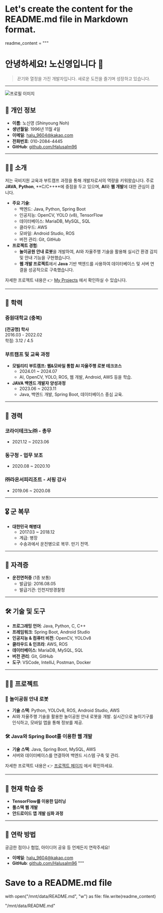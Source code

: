 # Let's create the content for the README.md file in Markdown format.
readme_content = """
# 안녕하세요! 노신영입니다 👋  
> 끈기와 열정을 가진 개발자입니다. 새로운 도전을 즐기며 성장하고 있습니다.

---

![프로필 이미지](https://your-image-link-here) <!-- 이미지 링크 추가 -->

## 📝 개인 정보
- **이름**: 노신영 (Shinyoung Noh)  
- **생년월일**: 1996년 11월 4일  
- **이메일**: halu_9604@kakao.com  
- **전화번호**: 010-2084-4445  
- **GitHub**: [github.com/Halusalm96](https://github.com/Halusalm96)

---

## 🙋‍♂️ 소개
저는 국비지원 교육과 부트캠프 과정을 통해 개발자로서의 역량을 키워왔습니다. 주로 **JAVA**, **Python**, **C/C++**에 중점을 두고 있으며, **AI**와 **웹 개발**에 대한 관심이 큽니다.

- **주요 기술**:  
  - 백엔드: Java, Python, Spring Boot  
  - 인공지능: OpenCV, YOLO (v8), TensorFlow  
  - 데이터베이스: MariaDB, MySQL, SQL  
  - 클라우드: AWS  
  - 모바일: Android Studio, ROS  
  - 버전 관리: Git, GitHub  
- **프로젝트 경험**:  
  - **놀이공원 안내 로봇**을 개발하여, AI와 자율주행 기술을 활용해 실시간 환경 감지 및 안내 기능을 구현했습니다.
  - **웹 개발 프로젝트**에서 **Java** 기반 백엔드를 사용하여 데이터베이스 및 서버 연결을 성공적으로 구축했습니다.

자세한 프로젝트 내용은 👉 [My Projects](https://www.notion.so/793cbc9406e2489c8c76f95397e26f64?pvs=21) 에서 확인하실 수 있습니다.

---

## 📖 학력
### 중원대학교 (충북)  
**[전공명] 학사**  
2016.03 - 2022.02  
학점: 3.12 / 4.5

### 부트캠프 및 교육 과정  
- **모빌리티 부트캠프: 웹&모바일 통합 AI 자율주행 로봇 테크코스**  
  - 2024.01 ~ 2024.07  
  - AI, OpenCV, YOLO, ROS, 웹 개발, Android, AWS 등을 학습.
- **JAVA 백엔드 개발자 양성과정**  
  - 2023.06 ~ 2023.11  
  - Java, 백엔드 개발, Spring Boot, 데이터베이스 중심 교육.

---

## 💼 경력
### 코라이테크노㈜ - 총무  
- 2021.12 ~ 2023.06  

### 동구청 - 업무 보조  
- 2020.08 ~ 2020.10  

### ㈜라온서피리조트 - 서핑 강사  
- 2019.06 ~ 2020.08  

---

## 🎖️ 군 복무
- **대한민국 해병대**  
  - 2017.03 ~ 2018.12  
  - 계급: 병장  
  - 수송과에서 운전병으로 복무. 만기 전역.

---

## 📜 자격증
- **운전면허증** (1종 보통)  
  - 발급일: 2016.08.05  
  - 발급기관: 인천지방경찰청

---

## 🛠️ 기술 및 도구
- **프로그래밍 언어**: Java, Python, C, C++  
- **프레임워크**: Spring Boot, Android Studio  
- **인공지능 & 컴퓨터 비전**: OpenCV, YOLOv8  
- **클라우드 & 인프라**: AWS, ROS  
- **데이터베이스**: MariaDB, MySQL, SQL  
- **버전 관리**: Git, GitHub  
- **도구**: VSCode, IntelliJ, Postman, Docker

---

## 👨‍💻 프로젝트
### 🎡 **놀이공원 안내 로봇**
- **기술 스택**: Python, YOLOv8, ROS, Android Studio, AWS  
- AI와 자율주행 기술을 활용한 놀이공원 안내 로봇을 개발. 실시간으로 놀이기구를 인식하고, 모바일 앱을 통해 정보를 제공.

### 🛠️ **Java와 Spring Boot를 이용한 웹 개발**
- **기술 스택**: Java, Spring Boot, MySQL, AWS  
- 서버와 데이터베이스를 연결하여 백엔드 시스템 구축 및 관리.

자세한 프로젝트 내용은 👉 [프로젝트 페이지](https://www.notion.so/793cbc9406e2489c8c76f95397e26f64?pvs=21) 에서 확인하세요.

---

## 🌱 현재 학습 중
- **TensorFlow를 이용한 딥러닝**  
- **풀스택 웹 개발**  
- **안드로이드 앱 개발 심화 과정**

---

## 💬 연락 방법
궁금한 점이나 협업, 아이디어 공유 등 언제든지 연락주세요!  
- **이메일**: halu_9604@kakao.com  
- **GitHub**: [github.com/Halusalm96](https://github.com/Halusalm96)
"""

# Save to a README.md file
with open("/mnt/data/README.md", "w") as file:
    file.write(readme_content)

"/mnt/data/README.md"
